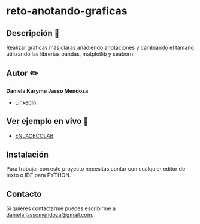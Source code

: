 # reto-anotando-graficas
## Descripción 📝

Realizar gráficas más claras añadiendo anotaciones y cambiando el tamaño utilizando las librerias pandas, matplotlib y seaborn.

## Autor ✏️
**Daniela Karyme Jasso Mendoza**


* [LinkedIn](www.linkedin.com/in/daniela-karyme-jasso-mendoza-82a8681a0)


## Ver ejemplo en vivo 👀
- [ENLACECOLAB](https://colab.research.google.com/drive/1TeE0POSVA7L8gP671qzduFnH4iA-xFo1?usp=sharing)

## Instalación
Para trabajar con este proyecto necesitas contar con cualquier editor de texto o IDE para PYTHON.

## Contacto
Si quieres contactarme puedes escribirme a daniela.jassomendoza@gmail.com.
